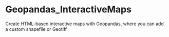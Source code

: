 # Geopandas_InteractiveMaps
Create HTML-based interactive maps with Geopandas, where you can add a custom shapefile or Geotiff
